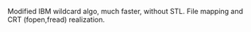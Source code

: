Modified IBM wildcard algo, much faster, without STL.
File mapping and CRT (fopen,fread) realization.

